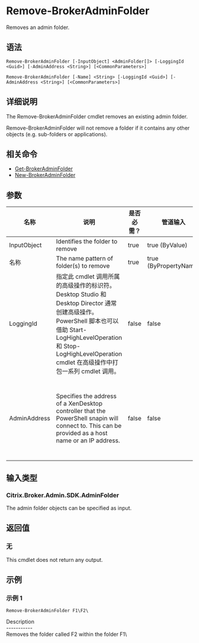 # Remove-BrokerAdminFolder

Removes an admin folder.

## 语法

    Remove-BrokerAdminFolder [-InputObject] <AdminFolder[]> [-LoggingId <Guid>] [-AdminAddress <String>] [<CommonParameters>]
    
    Remove-BrokerAdminFolder [-Name] <String> [-LoggingId <Guid>] [-AdminAddress <String>] [<CommonParameters>]
    

## 详细说明

The Remove-BrokerAdminFolder cmdlet removes an existing admin folder.

Remove-BrokerAdminFolder will not remove a folder if it contains any other objects (e.g. sub-folders or applications).

## 相关命令

- [Get-BrokerAdminFolder](Get-BrokerAdminFolder.html)
- [New-BrokerAdminFolder](New-BrokerAdminFolder.html)

## 参数

| 名称           | 说明                                                                                                                                                                              | 是否必需？ | 管道输入                  | 默认值                                                                                    |
| ------------ | ------------------------------------------------------------------------------------------------------------------------------------------------------------------------------- | ----- | --------------------- | -------------------------------------------------------------------------------------- |
| InputObject  | Identifies the folder to remove                                                                                                                                                 | true  | true (ByValue)        |                                                                                        |
| 名称           | The name pattern of folder(s) to remove                                                                                                                                         | true  | true (ByPropertyName) |                                                                                        |
| LoggingId    | 指定此 cmdlet 调用所属的高级操作的标识符。 Desktop Studio 和 Desktop Director 通常创建高级操作。 PowerShell 脚本也可以借助 Start-LogHighLevelOperation 和 Stop-LogHighLevelOperation cmdlet 在高级操作中打包一系列 cmdlet 调用。 | false | false                 |                                                                                        |
| AdminAddress | Specifies the address of a XenDesktop controller that the PowerShell snapin will connect to. This can be provided as a host name or an IP address.                              | false | false                 | Localhost. Once a value is provided by any cmdlet, this value will become the default. |

## 输入类型

### Citrix.Broker.Admin.SDK.AdminFolder

The admin folder objects can be specified as input.

## 返回值

### 无

This cmdlet does not return any output.

## 示例

### 示例 1

    Remove-BrokerAdminFolder F1\F2\
    

Description  
\---\---\-----  
Removes the folder called F2 within the folder F1\